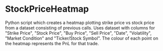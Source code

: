 # StockPriceHeatmap
Python script which creates a heatmap plotting strike price vs stock price from a dataset consisting of previous calls. Uses dataset with columns for "Strike Price", "Stock Price", "Buy Price", "Sell Price", "Date", "Volatility", "Market Condition" and "Ticker/Stock Symbol". The colour of each point on the heatmap represents the PnL for that trade.
